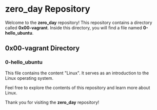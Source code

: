 # zero_day Repository
Welcome to the **zero_day** repository! This repository contains a directory called **0x00-vagrant**. Inside this directory, you will find a file named **0-hello_ubuntu**.

## 0x00-vagrant Directory

### 0-hello_ubuntu
This file contains the content "Linux". It serves as an introduction to the Linux operating system.

Feel free to explore the contents of this repository and learn more about Linux.

Thank you for visiting the **zero_day** repository!
